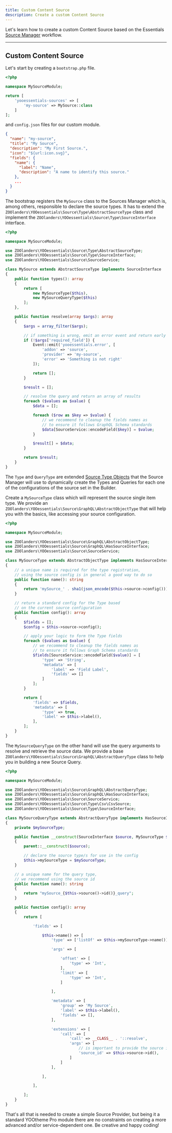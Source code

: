 ```yaml
---
title: Custom Content Source
description: Create a custom Content Source
---
```


Let's learn how to create a custom Content Source based on the Essentials [Source Manager](../manager) workflow.

---

## Custom Content Source

Let's start by creating a `bootstrap.php` file.

```php
<?php

namespace MySourceModule;

return [
    'yooessentials-sources' => [
        'my-source' => MySource::class
    ]
];
```

and `config.json` files for our custom module.

```json
{
  "name": "my-source",
  "title": "My Source",
  "description": "My First Source.",
  "icon": "${url:icon.svg}",
  "fields": {
    "name": {
      "label": "Name",
      "description": "A name to identify this source."
    },
    ...
  }
}
```

The bootstrap registers the `MySource` class to the Sources Manager which is, among others, responsible to declare the
source types. It has to extend the `ZOOlanders\YOOessentials\Source\Type\AbstractSourceType` class and implement
the `ZOOlanders\YOOessentials\Source\Type\SourceInterface` interface.

```php
<?php

namespace MySourceModule;

use ZOOlanders\YOOessentials\Source\Type\AbstractSourceType;
use ZOOlanders\YOOessentials\Source\Type\SourceInterface;
use ZOOlanders\YOOessentials\Source\SourceService;

class MySource extends AbstractSourceType implements SourceInterface
{
    public function types(): array
    {
        return [
            new MySourceType($this),
            new MySourceQueryType($this)
        ];
    },

    public function resolve(array $args): array
    {
        $args = array_filter($args);

        // if something is wrong, emit an error event and return early
        if (!$args['required_field']) {
            Event::emit('yooessentials.error', [
                'addon' => 'source',
                'provider' => 'my-source',
                'error' => 'Something is not right'
            ]);

            return [];
        }

        $result = [];

        // resolve the query and return an array of results
        foreach ($values as $value) {
            $data = [];

            foreach ($row as $key => $value) {
                // we recommend to cleanup the fields names as
                // to ensure it follows GraphQL Schema standards
                $data[SourceService::encodeField($key)] = $value;
            }

            $result[] = $data;
        }

        return $result;
    }
}
```

The `Type` and `QueryType` are
extended [Source Type Objects](https://yootheme.com/support/yootheme-pro/joomla/developers-sources) that the Source
Manager will use to dynamically create the Types and Queries for each one of the configurations of the source set in the
Builder.

Create a `MySourceType` class which will represent the source single item type. We provide
an `ZOOlanders\YOOessentials\Source\GraphQL\AbstractObjectType` that will help you with the basics, like accessing your
source configuration.

```php
<?php

namespace MySourceModule;

use ZOOlanders\YOOessentials\Source\GraphQL\AbstractObjectType;
use ZOOlanders\YOOessentials\Source\GraphQL\HasSourceInterface;
use ZOOlanders\YOOessentials\Source\SourceService;

class MySourceType extends AbstractObjectType implements HasSourceInterface
{
    // a unique name is required for the type registration,
    // using the source config is in general a good way to do so
    public function name(): string
    {
        return 'mySource_' . sha1(json_encode($this->source->config())));
    }

    // return a standard config for the Type based
    // on the current source configuration
    public function config(): array
    {
        $fields = [];
        $config = $this->source->config();

        // apply your logic to form the Type fields
        foreach ($values as $value) {
            // we recommend to cleanup the fields names as
            // to ensure it follows Graph Schema standards
            $fields[SourceService::encodeField($value)] = [
                'type' => 'String',
                'metadata' => [
                    'label' => 'Field Label',
                    'fields' => []
                ]
            ];
        }

        return [
            'fields' => $fields,
            'metadata' => [
                'type' => true,
                'label' => $this->label(),
            ],
        ];
    }
}
```

The `MySourceQueryType` on the other hand will use the query arguments to resolve and retrieve the source data. We
provide a base `ZOOlanders\YOOessentials\Source\GraphQL\AbstractQueryType` class to help you in building a new Source
Query.

```php
<?php

namespace MySourceModule;

use ZOOlanders\YOOessentials\Source\GraphQL\AbstractQueryType;
use ZOOlanders\YOOessentials\Source\GraphQL\HasSourceInterface;
use ZOOlanders\YOOessentials\Source\SourceService;
use ZOOlanders\YOOessentials\Source\Type\Csv\CsvSource;
use ZOOlanders\YOOessentials\Source\Type\SourceInterface;

class MySourceQueryType extends AbstractQueryType implements HasSourceInterface
{
    private $mySourceType;

    public function __construct(SourceInterface $source, MySourceType $mySourceType)
    {
        parent::__construct($source);

        // declare the source type/s for use in the config
        $this->mySourceType = $mySourceType;
    }

    // a unique name for the query type,
    // we recommend using the source id
    public function name(): string
    {
        return "mySource_{$this->source()->id()}_query";
    }

    public function config(): array
    {
        return [

            'fields' => [

                $this->name() => [
                    'type' => ['listOf' => $this->mySourceType->name()],

                    'args' => [

                        'offset' => [
                            'type' => 'Int',
                        ],
                        'limit' => [
                            'type' => 'Int',
                        ]

                    ],

                    'metadata' => [
                        'group' => 'My Source',
                        'label' => $this->label(),
                        'fields' => [],
                    ],

                    'extensions' => [
                        'call' => [
                            'call' => __CLASS__ . '::resolve',
                            'args' => [
                                // is important to provide the source id
                                'source_id' => $this->source->id(),
                            ]
                        ]
                    ],

                ],

            ],

        ];
    }
}
```

That's all that is needed to create a simple Source Provider, but being it a standard YOOtheme Pro module there are no
constraints on creating a more advanced and/or service-dependent one. Be creative and happy coding!
